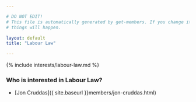 ```yaml
---

# DO NOT EDIT!
# This file is automatically generated by get-members. If you change it, bad
# things will happen.

layout: default
title: "Labour Law"

---
```


{% include interests/labour-law.md %}

### Who is interested in Labour Law?


* [Jon Cruddas]({ site.baseurl }}members/jon-cruddas.html)
